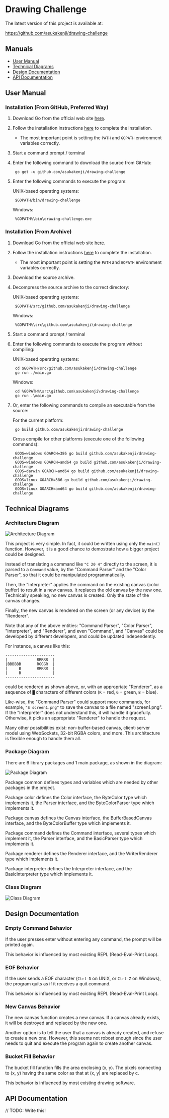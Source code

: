 # Drawing Challenge

The latest version of this project is available at:

https://github.com/asukakenji/drawing-challenge

## Manuals

- [User Manual](#user-manual)
- [Technical Diagrams](#technical-diagrams)
- [Design Documentation](#design-documentation)
- [API Documentation](#api-documentation)

## User Manual

### Installation (From GitHub, Preferred Way)

1. Download Go from the official web site [here](https://golang.org/dl/).
1. Follow the installation instructions [here](https://golang.org/doc/install) to complete the installation.
   - The most important point is setting the `PATH` and `GOPATH` environment variables correctly.
1. Start a command prompt / terminal
1. Enter the following command to download the source from GitHub:

        go get -u github.com/asukakenji/drawing-challenge
1. Enter the following commands to execute the program:

    UNIX-based operating systems:

        $GOPATH/bin/drawing-challenge

    Windows:

        %GOPATH%\bin\drawing-challenge.exe

### Installation (From Archive)

1. Download Go from the official web site [here](https://golang.org/dl/).
1. Follow the installation instructions [here](https://golang.org/doc/install) to complete the installation.
   - The most important point is setting the `PATH` and `GOPATH` environment variables correctly.
1. Download the source archive.
1. Decompress the source archive to the correct directory:

    UNIX-based operating systems:

        $GOPATH/src/github.com/asukakenji/drawing-challenge

    Windows:

        %GOPATH%\src\github.com\asukakenji\drawing-challenge
1. Start a command prompt / terminal
1. Enter the following commands to execute the program without compiling:

    UNIX-based operating systems:

        cd $GOPATH/src/github.com/asukakenji/drawing-challenge
        go run ./main.go

    Windows:

        cd %GOPATH%\src\github.com\asukakenji\drawing-challenge
        go run .\main.go
1. Or, enter the following commands to compile an executable from the source:

    For the current platform:

        go build github.com/asukakenji/drawing-challenge

    Cross compile for other platforms (execute one of the following commands):

        GOOS=windows GOARCH=386 go build github.com/asukakenji/drawing-challenge
        GOOS=windows GOARCH=amd64 go build github.com/asukakenji/drawing-challenge
        GOOS=darwin GOARCH=amd64 go build github.com/asukakenji/drawing-challenge
        GOOS=linux GOARCH=386 go build github.com/asukakenji/drawing-challenge
        GOOS=linux GOARCH=amd64 go build github.com/asukakenji/drawing-challenge

## Technical Diagrams

### Architecture Diagram

![Architecture Diagram](./images/ArchitectureDiagram.png)

This project is very simple. In fact, it could be written using only the
`main()` function. However, it is a good chance to demostrate how a bigger
project could be designed.

Instead of translating a command like `"C 20 4"` directly to the screen, it is
parsed to a `Command` value, by the "Command Parser" and the "Color Parser", so
that it could be manipulated programmatically.

Then, the "Interpreter" applies the command on the existing canvas (color
buffer) to result in a new canvas. It replaces the old canvas by the new one.
Technically speaking, no new canvas is created. Only the state of the canvas
changes.

Finally, the new canvas is rendered on the screen (or any device) by the
"Renderer".

Note that any of the above entities: "Command Parser", "Color Parser",
"Interpreter", and "Renderer", and even "Command", and "Canvas" could be
developed by different developers, and could be updated independently.

For instance, a canvas like this:

    ----------------------
    |             RRRRR  |
    |BBBBBB       RGGGR  |
    |     B       RRRRR  |
    |     B              |
    ----------------------

could be rendered as shown above, or, with an appropriate "Renderer",
as a sequence of `█` characters of different colors (`R` = red, `G` = green,
`B` = blue).

Like-wise, the "Command Parser" could support more commands, for example,
`"S screen1.png"` to save the canvas to a file named "screen1.png". If the
"Interpreter" does not understand this, it will handle it gracefully. Otherwise,
it picks an appropriate "Renderer" to handle the request.

Many other possibilities exist: non-buffer-based canvas, client-server model
using WebSockets, 32-bit RGBA colors, and more. This architecture is flexible
enough to handle them all.

### Package Diagram

There are 6 library packages and 1 main package, as shown in the diagram:

![Package Diagram](./PackageDiagram.png)

Package common defines types and variables
which are needed by other packages in the project.

Package color defines the Color interface,
the ByteColor type which implements it, the Parser interface,
and the ByteColorParser type which implements it.

Package canvas defines the Canvas interface,
the BufferBasedCanvas interface,
and the ByteColorBuffer type which implements it.

Package command defines the Command interface,
several types which implement it, the Parser interface,
and the BasicParser type which implements it.

Package renderer defines the Renderer interface,
and the WriterRenderer type which implements it.

Package interpreter defines the Interpreter interface,
and the BasicInterpreter type which implements it.

### Class Diagram

![Class Diagram](./ClassDiagram.png)

## Design Documentation

### Empty Command Behavior

If the user presses enter without entering any command, the prompt will be
printed again.

This behavior is influenced by most existing REPL (Read-Eval-Print Loop).

### EOF Behavior

If the user sends a EOF character (`Ctrl-D` on UNIX, or `Ctrl-Z` on Windows),
the program quits as if it receives a quit command.

This behavior is influenced by most existing REPL (Read-Eval-Print Loop).

### New Canvas Behavior

The new canvas function creates a new canvas. If a canvas already exists, it
will be destroyed and replaced by the new one.

Another option is to tell the user that a canvas is already created, and refuse
to create a new one. However, this seems not robost enough since the user needs
to quit and execute the program again to create another canvas.

### Bucket Fill Behavior

The bucket fill function fills the area enclosing (x, y). The pixels connecting
to (x, y) having the same color as that at (x, y) are replaced by c.

This behavior is influenced by most existing drawing software.

## API Documentation

// TODO: Write this!
